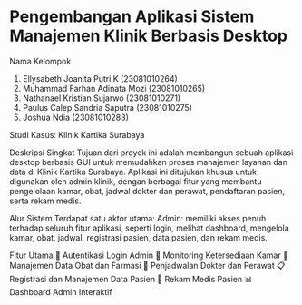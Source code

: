 # Pengembangan Aplikasi Sistem Manajemen Klinik Berbasis Desktop

Nama Kelompok 
1. Ellysabeth Joanita Putri K 		(23081010264)
2. Muhammad Farhan Adinata Mozi 	(23081010265)
3. Nathanael Kristian Sujarwo		  (23081010271)
4. Paulus Calep Sandria Saputra 	(23081010275)
5. Joshua Ndia				             (23081010283)

Studi Kasus: Klinik Kartika Surabaya

Deskripsi Singkat
Tujuan dari proyek ini adalah membangun sebuah aplikasi desktop berbasis GUI untuk memudahkan proses manajemen layanan dan data di Klinik Kartika Surabaya. Aplikasi ini ditujukan khusus untuk digunakan oleh admin klinik, dengan berbagai fitur yang membantu pengelolaan kamar, obat, jadwal dokter dan perawat, pendaftaran pasien, serta rekam medis.

Alur Sistem
Terdapat satu aktor utama:
Admin: memiliki akses penuh terhadap seluruh fitur aplikasi, seperti login, melihat dashboard, mengelola kamar, obat, jadwal, registrasi pasien, data pasien, dan rekam medis.

Fitur Utama
🔐 Autentikasi Login Admin
🏥 Monitoring Ketersediaan Kamar
💊 Manajemen Data Obat dan Farmasi
📅 Penjadwalan Dokter dan Perawat
📋 Registrasi dan Manajemen Data Pasien
📁 Rekam Medis Pasien
📊 Dashboard Admin Interaktif
